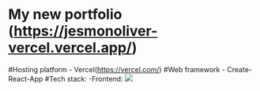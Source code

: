 # My new portfolio (https://jesmonoliver-vercel.vercel.app/)
#Hosting platform - Vercel(https://vercel.com/)
#Web framework - Create-React-App
#Tech stack:
-Frontend:
<img src='jesmonoliver-vercel/public/logo512.png'/>
